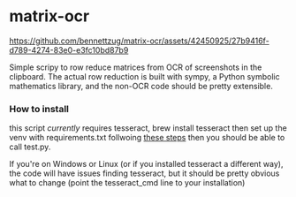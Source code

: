 # matrix-ocr


https://github.com/bennettzug/matrix-ocr/assets/42450925/27b9416f-d789-4274-83e0-e3fc10bd87b9

Simple scripy to row reduce matrices from OCR of screenshots in the clipboard. The actual row reduction is built with sympy, a Python symbolic mathematics library, and the non-OCR code should be pretty extensible.

### How to install
this script *currently* requires tesseract, brew install tesseract then set up the venv with requirements.txt follwoing [these steps](https://stackoverflow.com/questions/41427500/creating-a-virtualenv-with-preinstalled-packages-as-in-requirements-txt) then you should be able to call test.py.

If you're on Windows or Linux (or if you installed tesseract a different way), the code will have issues finding tesseract, but it should be pretty obvious what to change (point the tesseract_cmd line to your installation)  
